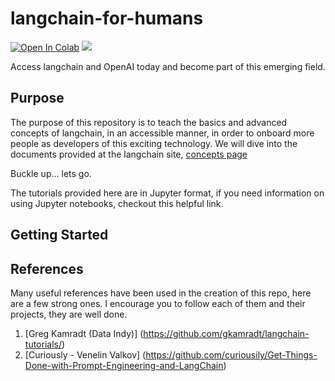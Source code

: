 # langchain-for-humans

[![Open In Colab](https://colab.research.google.com/assets/colab-badge.svg)](https://colab.research.google.com/github/brainia-ai/langchain-for-humans)
[![](https://img.shields.io/github/license/harperaa/langchain-for-humans)](https://github.com/harperaa/langchain-for-humans/blob/master/LICENSE)

Access langchain and OpenAI today and become part of this emerging field.

## Purpose

The purpose of this repository is to teach the basics and advanced concepts of langchain, in an accessible manner, in order to onboard more people as developers of this exciting technology. We will dive into the documents provided at the langchain site, [concepts page](https://docs.langchain.com/docs/components/models/)

Buckle up... lets go.

The tutorials provided here are in Jupyter format, if you need information on using Jupyter notebooks, checkout this helpful link.

## Getting Started

## References

Many useful references have been used in the creation of this repo, here are a few strong ones. I encourage you to follow each of them and their projects, they are well done.

1. [Greg Kamradt (Data Indy)] (<https://github.com/gkamradt/langchain-tutorials/>)
2. [Curiously - Venelin Valkov] (<https://github.com/curiousily/Get-Things-Done-with-Prompt-Engineering-and-LangChain>)
